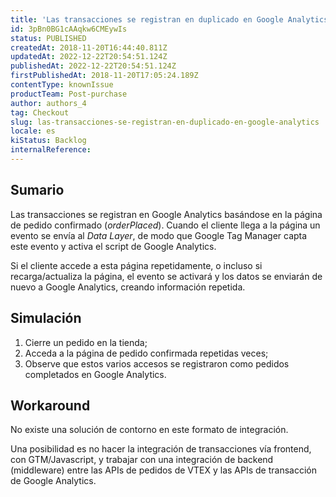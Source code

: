 ```yaml
---
title: 'Las transacciones se registran en duplicado en Google Analytics'
id: 3pBn0BG1cAAqkw6CMEywIs
status: PUBLISHED
createdAt: 2018-11-20T16:44:40.811Z
updatedAt: 2022-12-22T20:54:51.124Z
publishedAt: 2022-12-22T20:54:51.124Z
firstPublishedAt: 2018-11-20T17:05:24.189Z
contentType: knownIssue
productTeam: Post-purchase
author: authors_4
tag: Checkout
slug: las-transacciones-se-registran-en-duplicado-en-google-analytics
locale: es
kiStatus: Backlog
internalReference: 
---
```


## Sumario

Las transacciones se registran en Google Analytics basándose en la página de pedido confirmado (_orderPlaced_). Cuando el cliente llega a la página un evento se envía al _Data Layer_, de modo que Google Tag Manager capta este evento y activa el script de Google Analytics.

Si el cliente accede a esta página repetidamente, o incluso si recarga/actualiza la página, el evento se activará y los datos se enviarán de nuevo a Google Analytics, creando información repetida.

## Simulación

1. Cierre un pedido en la tienda;
2. Acceda a la página de pedido confirmada repetidas veces;
3. Observe que estos varios accesos se registraron como pedidos completados en Google Analytics.

## Workaround

No existe una solución de contorno en este formato de integración.

Una posibilidad es no hacer la integración de transacciones vía frontend, con GTM/Javascript, y trabajar con una integración de backend (middleware) entre las APIs de pedidos de VTEX y las APIs de transacción de Google Analytics.


